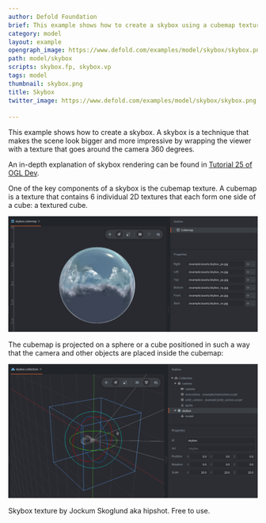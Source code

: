 ```yaml
---
author: Defold Foundation
brief: This example shows how to create a skybox using a cubemap texture.
category: model
layout: example
opengraph_image: https://www.defold.com/examples/model/skybox/skybox.png
path: model/skybox
scripts: skybox.fp, skybox.vp
tags: model
thumbnail: skybox.png
title: Skybox
twitter_image: https://www.defold.com/examples/model/skybox/skybox.png

---
```


This example shows how to create a skybox. A skybox is a technique that makes the scene look bigger and more impressive by wrapping the viewer with a texture that goes around the camera 360 degrees.

An in-depth explanation of skybox rendering can be found in [Tutorial 25 of OGL Dev](https://www.ogldev.org/www/tutorial25/tutorial25.html).


One of the key components of a skybox is the cubemap texture. A cubemap is a texture that contains 6 individual 2D textures that each form one side of a cube: a textured cube.

![](cubemap.png)

The cubemap is projected on a sphere or a cube positioned in such a way that the camera and other objects are placed inside the cubemap:

![](collection.png)

Skybox texture by Jockum Skoglund aka hipshot. Free to use.